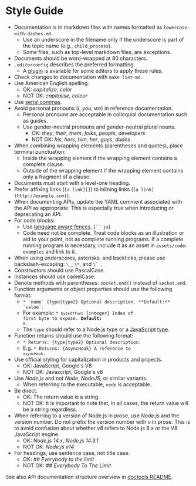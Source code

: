 # Style Guide

* Documentation is in markdown files with names formatted as
  `lowercase-with-dashes.md`.
  * Use an underscore in the filename only if the underscore is part of the
    topic name (e.g., `child_process`).
  * Some files, such as top-level markdown files, are exceptions.
* Documents should be word-wrapped at 80 characters.
* `.editorconfig` describes the preferred formatting.
  * A [plugin][] is available for some editors to apply these rules.
* Check changes to documentation with `make lint-md`.
* Use American English spelling.
  * OK: _capitalize_, _color_
  * NOT OK: _capitalise_, _colour_
* Use [serial commas][].
* Avoid personal pronouns (_I_, _you_, _we_) in reference documentation.
  * Personal pronouns are acceptable in colloquial documentation such as guides.
  * Use gender-neutral pronouns and gender-neutral plural nouns.
    * OK: _they_, _their_, _them_, _folks_, _people_, _developers_
    * NOT OK: _his_, _hers_, _him_, _her_, _guys_, _dudes_
* When combining wrapping elements (parentheses and quotes), place terminal
  punctuation:
  * Inside the wrapping element if the wrapping element contains a complete
    clause.
  * Outside of the wrapping element if the wrapping element contains only a
    fragment of a clause.
* Documents must start with a level-one heading.
* Prefer affixing links (`[a link][]`) to inlining links
  (`[a link](http://example.com)`).
* When documenting APIs, update the YAML comment associated with the API as
  appropriate. This is especially true when introducing or deprecating an API.
* For code blocks:
  * Use [language aware fences][]. (<code>```js</code>)
  * Code need not be complete. Treat code blocks as an illustration or aid to
    your point, not as complete running programs. If a complete running program
    is necessary, include it as an asset in `assets/code-examples` and link to
    it.
* When using underscores, asterisks, and backticks, please use
  backslash-escaping: `\_`, `\*`, and ``\` ``.
* Constructors should use PascalCase.
* Instances should use camelCase.
* Denote methods with parentheses: `socket.end()` instead of `socket.end`.
* Function arguments or object properties should use the following format:
  * ```* `name` {type|type2} Optional description. **Default:** `value`.```
  <!--lint disable maximum-line-length remark-lint-->
  * For example: <code>* `byteOffset` {integer} Index of first byte to expose. **Default:** `0`.</code>
  <!--lint enable maximum-line-length remark-lint-->
  * The `type` should refer to a Node.js type or a [JavaScript type][].
* Function returns should use the following format:
  * <code>* Returns: {type|type2} Optional description.</code>
  * E.g. <code>* Returns: {AsyncHook} A reference to `asyncHook`.</code>
* Use official styling for capitalization in products and projects.
  * OK: JavaScript, Google's V8
  <!--lint disable prohibited-strings remark-lint-->
  * NOT OK: Javascript, Google's v8
* Use _Node.js_ and not _Node_, _NodeJS_, or similar variants.
  <!-- lint enable prohibited-strings remark-lint-->
  * When referring to the executable, _`node`_ is acceptable.
* Be direct.
  * OK: The return value is a string.
  <!-- lint disable prohibited-strings remark-lint-->
  * NOT OK: It is important to note that, in all cases, the return value will be
    a string regardless.
* When referring to a version of Node.js in prose, use _Node.js_ and the version
  number. Do not prefix the version number with _v_ in prose. This is to avoid
  confusion about whether _v8_ refers to Node.js 8.x or the V8 JavaScript
  engine.
  <!-- lint enable prohibited-strings remark-lint-->
  * OK: _Node.js 14.x_, _Node.js 14.3.1_
  * NOT OK: _Node.js v14_
* For headings, use sentence case, not title case.
  * OK: _## Everybody to the limit_
  * NOT OK: _## Everybody To The Limit_

See also API documentation structure overview in [doctools README][].

[language aware fences]: https://github.com/highlightjs/highlight.js/blob/master/SUPPORTED_LANGUAGES.md
[Javascript type]: https://developer.mozilla.org/en-US/docs/Web/JavaScript/Guide/Grammar_and_types#Data_structures_and_types
[serial commas]: https://en.wikipedia.org/wiki/Serial_comma
[plugin]: https://editorconfig.org/#download
[doctools README]: ../../tools/doc/README.md
